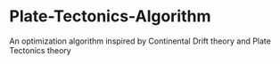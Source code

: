 # Plate-Tectonics-Algorithm
An optimization algorithm inspired by Continental Drift theory and Plate Tectonics theory
